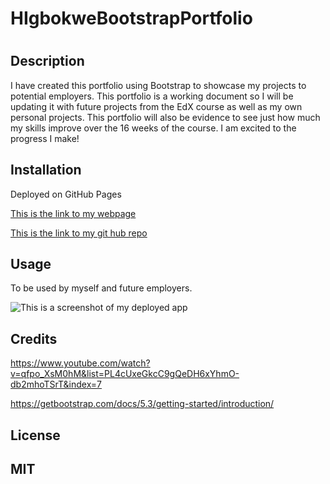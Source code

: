 # HIgbokweBootstrapPortfolio
# <HIgbokweBootstrapPortfolio>

## Description
I have created this portfolio using Bootstrap to showcase my projects to potential employers. This portfolio is a working document so I will be updating it with future projects from the EdX course as well as my own personal projects. This portfolio will also be evidence to see just how much my skills improve over the 16 weeks of the course. I am excited to the progress I make!


## Installation

Deployed on GitHub Pages

[This is the link to my webpage](file:///C:/Users/Hannah/bootcamp/HIgbokweBootstrapPortfolio/index.html#About-Me)

[This is the link to my git hub repo](https://github.com/HIgbokwe23/HIgbokweBootstrapPortfolio)

## Usage

To be used by myself and future employers.

![This is a screenshot of my deployed app](../HIgbokweBootstrapPortfolio/images/screencapture-higbokwe23-github-io-HIgbokweBootstrapPortfolio-2023-11-09-12_52_18.png)

## Credits

https://www.youtube.com/watch?v=qfpo_XsM0hM&list=PL4cUxeGkcC9gQeDH6xYhmO-db2mhoTSrT&index=7

https://getbootstrap.com/docs/5.3/getting-started/introduction/

## License

MIT
---